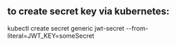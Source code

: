 ## to create secret key via kubernetes:
kubectl create secret generic jwt-secret --from-literal=JWT_KEY=someSecret
